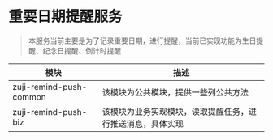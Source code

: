 # 重要日期提醒服务

> 本服务当前主要是为了记录重要日期，进行提醒，当前已实现功能为生日提醒、纪念日提醒、倒计时提醒

| 模块                      | 描述                            |
|-------------------------|-------------------------------|
| zuji-remind-push-common | 该模块为公共模块，提供一些列公共方法            |
| zuji-remind-push-biz    | 该模块为业务实现模块，读取提醒任务，进行推送消息，具体实现 |

